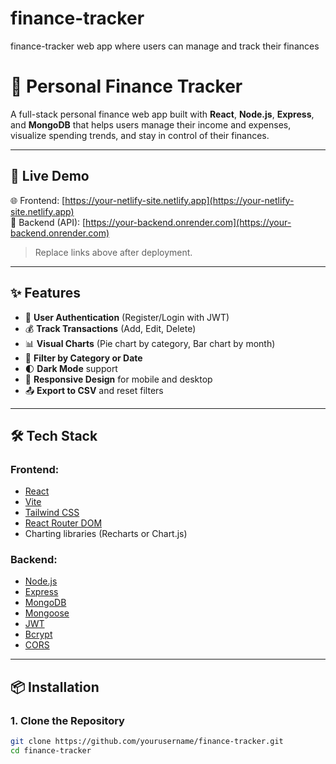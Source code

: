 # finance-tracker
finance-tracker web app where users can manage and track their finances
# 💸 Personal Finance Tracker

A full-stack personal finance web app built with **React**, **Node.js**, **Express**, and **MongoDB** that helps users manage their income and expenses, visualize spending trends, and stay in control of their finances.

---

## 🚀 Live Demo

🌐 Frontend: [https://your-netlify-site.netlify.app](https://your-netlify-site.netlify.app)  
🔗 Backend (API): [https://your-backend.onrender.com](https://your-backend.onrender.com)

> Replace links above after deployment.

---

## ✨ Features

- 🔐 **User Authentication** (Register/Login with JWT)
- 💰 **Track Transactions** (Add, Edit, Delete)
- 📊 **Visual Charts** (Pie chart by category, Bar chart by month)
- 🔎 **Filter by Category or Date**
- 🌓 **Dark Mode** support
- 📱 **Responsive Design** for mobile and desktop
- 📤 **Export to CSV** and reset filters

---

## 🛠️ Tech Stack

### Frontend:
- [React](https://reactjs.org/)
- [Vite](https://vitejs.dev/)
- [Tailwind CSS](https://tailwindcss.com/)
- [React Router DOM](https://reactrouter.com/)
- Charting libraries (Recharts or Chart.js)

### Backend:
- [Node.js](https://nodejs.org/)
- [Express](https://expressjs.com/)
- [MongoDB](https://www.mongodb.com/)
- [Mongoose](https://mongoosejs.com/)
- [JWT](https://jwt.io/)
- [Bcrypt](https://github.com/kelektiv/node.bcrypt.js)
- [CORS](https://expressjs.com/en/resources/middleware/cors.html)

---

## 📦 Installation

### 1. Clone the Repository

```bash
git clone https://github.com/yourusername/finance-tracker.git
cd finance-tracker
